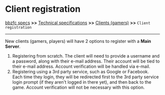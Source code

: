 # Client registration

[bbzfc specs](../bbzfc_specs.md) **>>** [Technical specifications](technical_specifications.md) **>>** [Clients (gamers)](clients_gamers.md) **>>** `Client registration`

---

New clients (gamers, players) will have 2 options to register with a **Main Server**.

1. Registering from scratch. The client will need to provide a username and a password, along with their e-mail address.
Their account will be tied to their e-mail address. Account verification will be handled via e-mail.
2. Registering using a 3rd party service, such as Google or Facebook. Each time they login, they will be redirected
first to the 3rd party service login prompt (if they aren't logged in there yet), and then back to the game.
Account verification will not be necessary with this option.
